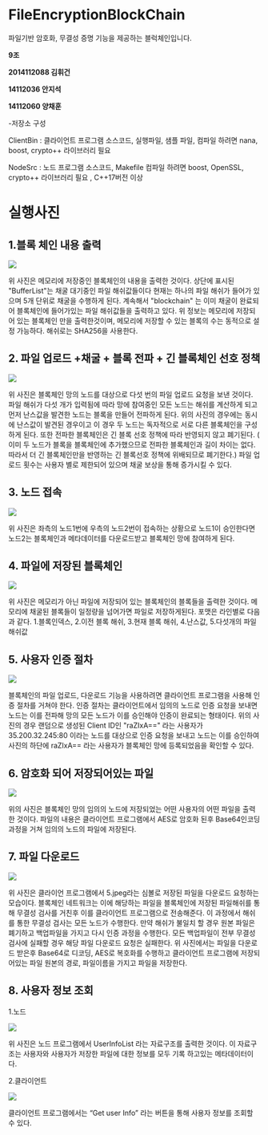 # FileEncryptionBlockChain
파일기반 암호화, 무결성 증명 기능을 제공하는 블럭체인입니다.

**9조**

**2014112088 김휘건**

**14112036 안지석**

**14112060 양채훈**


-저장소 구성

ClientBin  : 클라이언트 프로그램 소스코드, 실행파일, 샘플 파일, 컴파일 하려면 nana, boost, crypto++ 라이브러리 필요

NodeSrc    : 노드 프로그램 소스코드, Makefile 컴파일 하려면 boost, OpenSSL, crypto++ 라이브러리 필요 , C++17버전 이상 


# 실행사진

## 1.블록 체인 내용 출력

![](./img/블록체인내용물.png)

위 사진은 메모리에 저장중인 블록체인의 내용을 출력한 것이다. 상단에 표시된 "BufferList"는 채굴 대기중인 파일 해쉬값들이다 현재는 하나의 파일 해쉬가 들어가 있으며 5개 단위로 채굴을 수행하게 된다. 계속해서 "blockchain" 는 이미 채굴이 완료되어 블록체인에 들어가있는 파일 해쉬값들을 출력하고 있다. 위 정보는 메모리에 저장되어 있는 블록체인 만을 출력한것이며, 메모리에 저장할 수 있는 블록의 수는 동적으로 설정 가능하다. 해쉬로는 SHA256을 사용한다.



## 2. 파일 업로드 +채굴 + 블록 전파 + 긴 블록체인 선호 정책

![](./img/블록체인전파+긴블록선호정책.png)

위 사진은 블록체인 망의 노드를 대상으로 다섯 번의 파일 업로드 요청을 보낸 것이다. 파일 해쉬가 다섯 개가 입력됨에 따라 망에 참여중인 모든 노드는 해쉬를 계산하게 되고 먼저 난스값을 발견한 노드는 블록을 만들어 전파하게 된다. 위의 사진의 경우에는 동시에 난스값이 발견된 경우이고 이 경우 두 노드는 독자적으로 서로 다른 블록체인을 구성하게 된다. 또한 전파한 블록체인은 긴 블록 선호 정책에 따라 반영되지 않고 폐기된다. ( 이미 두 노드가 블록을 블록체인에 추가했으므로 전파한 블록체인과 길이 차이는 없다. 따라서 더 긴 블록체인만을 반영하는 긴 블록선호 정책에 위배되므로 폐기한다.) 파일 업로드 횟수는 사용자 별로 제한되어 있으며 채굴 보상을 통해 증가시킬 수 있다.



## 3. 노드 접속
![](./img/블록체인접속.png)

위 사진은 좌측의 노드1번에 우측의 노드2번이 접속하는 상황으로 노드1이 승인한다면 노드2는 블록체인과 메타데이터를 다운로드받고 블록체인 망에 참여하게 된다.



## 4. 파일에 저장된 블록체인

![](./img/블록체인파일저장.png)


위 사진은 메모리가 아닌 파일에 저장되어 있는 블록체인의 블록들을 출력한 것이다. 메모리에  채굴된 블록들이 일정량을 넘어가면 파일로 저장하게된다. 포맷은 라인별로 다음과 같다. 1.블록인덱스, 2.이전 블록 해쉬, 3.현재 블록 해쉬, 4.난스값, 5.다섯개의 파일해쉬값



## 5. 사용자 인증 절차

![](./img/사용자회원가입.png)

블록체인의 파일 업로드, 다운로드 기능을 사용하려면 클라이언트 프로그램을 사용해 인증 절차를 거쳐야 한다. 인증 절차는 클라이언트에서 임의의 노드로 인증 요청을 보내면 노드는 이를 전파해 망의 모든 노드가 이를 승인해야 인증이 완료되는 형태이다. 위의 사진의 경우 랜덤으로 생성된 Client ID인 "raZIxA==" 라는 사용자가 35.200.32.245:80 이라는 노드를 대상으로 인증 요청을 보내고 노드는 이를 승인하여 사진의 하단에 raZIxA== 라는 사용자가 블록체인 망에 등록되었음을 확인할 수 있다.



## 6. 암호화 되어 저장되어있는 파일
![](./img/파일내용암호화.png)

위의 사진은 블록체인 망의 임의의 노드에 저장되었는 어떤 사용자의 어떤 파일을 출력한 것이다. 파일의 내용은 클라이언트 프로그램에서 AES로 암호화 된후 Base64인코딩 과정을 거쳐 임의의 노드의 파일에 저장된다. 


## 7. 파일 다운로드
![](./img/파일다운로드.png)

위 사진은 클라이언 프로그램에서 5.jpeg라는 심볼로 저장된 파일을 다운로드 요청하는 모습이다. 블록체인 네트워크는 이에 해당하는 파일을 블록체인에 저장된 파일해쉬를 통해 무결성 검사를 거친후 이를 클라이언트 프로그램으로 전송해준다. 이 과정에서 해쉬를 통한 무결성 검사는 모든 노드가 수행한다. 만약 해쉬가 불일치 할 경우 원본 파일은 폐기하고 백업파일을 가지고 다시 인증 과정을 수행한다. 모든 백업파일이 전부 무결성 검사에 실패할 경우 해당 파일 다운로드 요청은 실패한다. 위 사진에서는 파일을 다운로드 받은후 Base64로 디코딩, AES로 복호화를 수행하고 클라이언트 프로그램에 저장되어있는 파일 원본의 경로, 파일이름을 가지고 파일을 저장한다.


## 8. 사용자 정보 조회

1.노드


![](./img/사용자파일정보.png)

위 사진은 노드 프로그램에서 UserInfoList 라는 자료구조를 출력한 것이다. 이 자료구조는 사용자와 사용자가 저장한 파일에 대한 정보를 모두 기록 하고있는 메타데이터이다. 


2.클라이언트


![](./img/사용자정보조회.png)

클라이언트 프로그램에서는 “Get user Info” 라는 버튼을 통해 사용자 정보를 조회할 수 있다.
